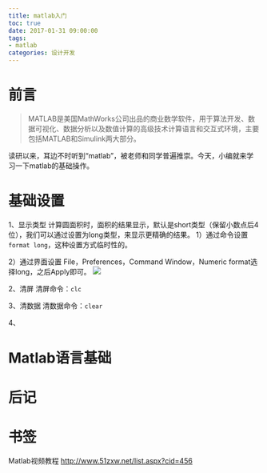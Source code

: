 ```yaml
---
title: matlab入门
toc: true
date: 2017-01-31 09:00:00
tags:
- matlab
categories: 设计开发
---
```

# 前言
> MATLAB是美国MathWorks公司出品的商业数学软件，用于算法开发、数据可视化、数据分析以及数值计算的高级技术计算语言和交互式环境，主要包括MATLAB和Simulink两大部分。

读研以来，耳边不时听到“matlab”，被老师和同学普遍推崇。今天，小编就来学习一下matlab的基础操作。

<!--more-->

# 基础设置
1、显示类型
计算圆面积时，面积的结果显示，默认是short类型（保留小数点后4位），我们可以通过设置为long类型，来显示更精确的结果。
1）通过命令设置
`format long`，这种设置方式临时性的。

2）通过界面设置
File，Preferences，Command Window，Numeric format选择long，之后Apply即可。
![](format.jpg)

2、清屏
清屏命令：`clc`

3、清数据
清数据命令：`clear`

4、

# Matlab语言基础


# 后记

# 书签
Matlab视频教程
http://www.51zxw.net/list.aspx?cid=456



